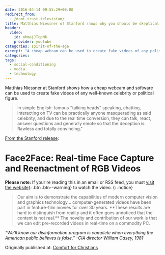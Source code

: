 ```yaml
---
date: 2016-04-14 09:55:29+00:00
redirect_from: 
  - /dont-trust-television/
title: Matthias Niessner of Stanford shows why you should be skeptical of anything you see on video
header:
  video:
    id: ohmajJTcpNk
    provider: youtube
categories: spirit-of-the-age
excerpt: "A cheap webcam can be used to create fake videos of any politician speaking.  Real time conversion can make the deception is flawless and totally convincing."
categories:
tags: 
  - social-conditioning
  - media
  - technology
---
```


Matthias Niessner at Stanford shows how a cheap webcam and software can be used to create fake videos of any well-known celebrity or political figure.  

>In simple English: famous "talking heads" speaking, chatting, interacting on TV can be practically anyone masquerading as said celebrity, and due to the real time conversion, they can talk, react, answer questions and generally emote so that the deception is flawless and totally convincing." 

[From the Stanford release](http://www.graphics.stanford.edu/~niessner/thies2016face.html):




# Face2Face: Real-time Face Capture and Reenactment of RGB Videos


**Please note:** If your're reading this in an email or RSS feed, you must [visit the website](/spirit-of-the-age/stanford-dont-believe-what-you-see-on-video/){: .btn .btn--warning} to watch the video.
{: .notice}

<blockquote>Our aim is to demonstrate the capabilities of modern computer vision and graphics technology... computer-generated videos have been part in feature-film movies for over 30 years. **These results are hard to distinguish from reality and it often goes unnoticed that the content is not real.** The novelty and contribution of our work is that we can edit pre-recorded videos in real-time on a commodity PC. </blockquote>





_“We’ll know our disinformation program is complete when everything the American public believes is false.” -CIA director William Casey, 1981_





<div>Originally published at: <a href='http://www.alecsatin.com/'>Comfort for Christians</a></div>
